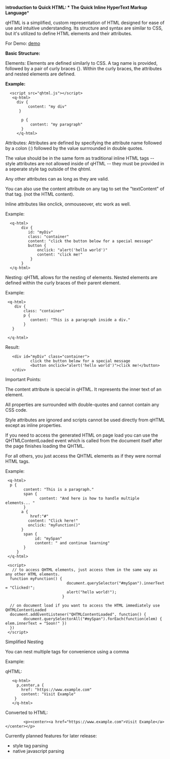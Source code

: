 I**ntroduction to Quick HTML: * The Quick Inline HyperText Markup Language***

qHTML is a simplified, custom representation of HTML designed for ease of use and intuitive understanding. Its structure and syntax are similar to CSS, but it's utilized to define HTML elements and their attributes.

For Demo:  <a href="https://mikeNickaloff.github.io/qhtml/demo.html">demo</a>

**Basic Structure:**

Elements: Elements are defined similarly to CSS. A tag name is provided, followed by a pair of curly braces {}. Within the curly braces, the attributes and nested elements are defined.

**Example:**
 
      <script src="qhtml.js"></script>
       <q-html>
         div {
              content: "my div"
          }
    
           p {
               content: "my paragraph"
           }
         </q-html>

Attributes: Attributes are defined  by specifying the attribute name followed by a colon (:) followed by the value surrrounded in double quotes. 

The value should be in the same form as traditional inline HTML tags -- style attributes are not allowed inside of qHTML -- they must be provided in a seperate style tag outside of the qhtml. 

Any other attributes can as long as they are valid. 

You can also use the content attribute on any tag to set the "textContent" of that tag. (not the HTML content).

Inline attributes like onclick, onmouseover, etc  work as well.


Example:
   

      <q-html>
           div {
              id: "myDiv"
              class: "container"
              content: "click the button below for a special message"
              button {
                  onclick: "alert('hello world')"
                  content: "click me!"
               }
           }
      </q-html>

Nesting: qHTML allows for the nesting of elements. Nested elements are defined within the curly braces of their parent element.

Example:

     <q-html>
        div {
            class: "container"
            p {
               content: "This is a paragraph inside a div."
            }
       }
    
     </q-html>


  Result:  

       <div id="myDiv" class="container">
               click the button below for a special message  
               <button onclick="alert('hello world')">click me!</button>
       </div>

Important Points:

The content attribute is special in qHTML. It represents the inner text of an element.

All properties are surrounded with double-quotes and cannot contain any CSS code.

Style attributes are ignored and scripts cannot be used directly from qHTML except as inline properties. 

If you need to access the generated HTML on page load you can  use the QHTMLContentLoaded event which is called from the document itself after the page finishes loading the QHTML.

For all others, you just access the QHTML elements as if they were normal HTML tags.

Example:

     <q-html>
      p {
            content: "This is a paragraph."
            span {
                   content: "And here is how to handle multiple elements... "                   
            } 
           a { 
               href:"#"
              content: "Click here!"
              onclick: "myFunction()"
           }
            span { 
                 id: "mySpan"
                 content: " and continue learning"
            }
         }
     </q-html>

     <script>
       // to access QHTML elements, just access them in the same way as any other HTML elements.
      function myFunction() {  
                               document.querySelector("#mySpan").innerText = "Clicked!"; 
                               alert("hello world!"); 
                             }
                             
      // on document load if you want to access the HTML immediately use QHTMLContentLoaded
      document.addEventListener("QHTMLContentLoaded", function() {
            document.querySelectorAll("#mySpan").forEach(function(elem) {  elem.innerText = "Soon!" })
      })
     </script>


Simplified Nesting

You can nest multiple tags for convenience using a comma

Example:

qHTML:

       <q-html>
         p,center,a {
           href: "https://www.example.com"
           content: "Visit Example"
        }
       </q-html>

Converted to HTML:

            <p><center><a href="https://www.example.com">Visit Example</a></center></p>


 Currently planned features for later release:
 
- style tag parsing
- native javascript parsing
